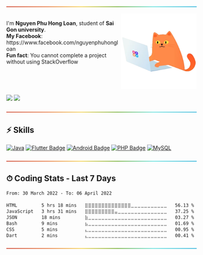  <p><img src="https://github.com/nguyenphuhongloan/nguyenphuhongloan/blob/main/asset/rainbow.png" alt="-----------------------------------------------------" style="max-width: 100%;"></p>
<img src="https://github.com/nguyenphuhongloan/nguyenphuhongloan/blob/main/asset/giphy.webp" height="200px" align="right" alt="Computador">

<p margin="80%"> 
<br>
I'm <strong>Nguyen Phu Hong Loan</strong>, student of <strong>Sai Gon university</strong>.
<br>
<strong>My Facebook</strong>: https://www.facebook.com/nguyenphuhongloan <br>
<strong>Fun fact</strong>: You cannot complete a project without using StackOverflow <br>
<br>
<br>
</p>
<br>
<p>
<img src="https://github-readme-stats.vercel.app/api?username=nguyenphuhongloan&count_private=true&show_icons=true&theme=dracula&include_all_commits=true" height="165em"/>
<img src="https://github-readme-stats.vercel.app/api/top-langs/?username=nguyenphuhongloan&show_icons=true&layout=compact&cache_seconds=1800&langs_count=8&theme=dracula&count_private=true&show_icons=true" height="165em"/>
</p>
<img src="https://github.com/nguyenphuhongloan/nguyenphuhongloan/blob/main/asset/rainbow.png" alt="-----------------------------------------------------" style="max-width: 100%;">

## ⚡ Skills
[![Java](https://img.shields.io/badge/java-%23ED8B00.svg?style=for-the-badge&labelColor=black&logo=java&logoColor=%23ED8B00)](#)
[![Flutter Badge](https://img.shields.io/badge/-Flutter-007acc?style=for-the-badge&labelColor=black&logo=flutter&logoColor=007acc)](#)
[![Android Badge](https://img.shields.io/badge/-Android-3C8749?style=for-the-badge&labelColor=black&logo=android&logoColor=3C8749)](#)
[![PHP Badge](https://img.shields.io/badge/-Php-777BB4?style=for-the-badge&labelColor=black&logo=php&logoColor=77BB4)](#)
[![MySQL](https://img.shields.io/badge/Mysql-3765AF?style=for-the-badge&logo=mysql&labelColor=black&logoColor=3765AF)](#)

<img src="https://github.com/nguyenphuhongloan/nguyenphuhongloan/blob/main/asset/rainbow.png" alt="-----------------------------------------------------" style="max-width: 100%;">

## ⏱ Coding Stats - Last 7 Days

<!--START_SECTION:waka-->

```text
From: 30 March 2022 - To: 06 April 2022

HTML         5 hrs 18 mins   ⣿⣿⣿⣿⣿⣿⣿⣿⣿⣿⣿⣿⣿⣿⣀⣀⣀⣀⣀⣀⣀⣀⣀⣀⣀   56.13 %
JavaScript   3 hrs 31 mins   ⣿⣿⣿⣿⣿⣿⣿⣿⣿⣤⣀⣀⣀⣀⣀⣀⣀⣀⣀⣀⣀⣀⣀⣀⣀   37.25 %
JSON         18 mins         ⣷⣀⣀⣀⣀⣀⣀⣀⣀⣀⣀⣀⣀⣀⣀⣀⣀⣀⣀⣀⣀⣀⣀⣀⣀   03.27 %
Bash         9 mins          ⣦⣀⣀⣀⣀⣀⣀⣀⣀⣀⣀⣀⣀⣀⣀⣀⣀⣀⣀⣀⣀⣀⣀⣀⣀   01.69 %
CSS          5 mins          ⣄⣀⣀⣀⣀⣀⣀⣀⣀⣀⣀⣀⣀⣀⣀⣀⣀⣀⣀⣀⣀⣀⣀⣀⣀   00.95 %
Dart         2 mins          ⣄⣀⣀⣀⣀⣀⣀⣀⣀⣀⣀⣀⣀⣀⣀⣀⣀⣀⣀⣀⣀⣀⣀⣀⣀   00.41 %
```

<!--END_SECTION:waka-->

<img src="https://github.com/nguyenphuhongloan/nguyenphuhongloan/blob/main/asset/rainbow.png" alt="-----------------------------------------------------" style="max-width: 100%;">
